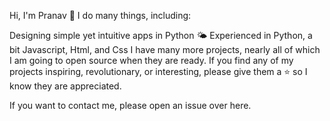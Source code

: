 Hi, I'm Pranav 👋
I do many things, including:

Designing simple yet intuitive apps in Python 🌤 
Experienced in Python, a bit Javascript, Html, and Css
I have many more projects, nearly all of which I am going to open source when they are ready. If you find any of my projects inspiring, revolutionary, or interesting, please give them a ⭐️ so I know they are appreciated.

If you want to contact me, please open an issue over here.
